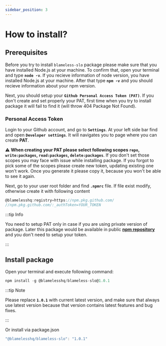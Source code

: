 ```yaml
---
sidebar_position: 3
---
```


# How to install?

## Prerequisites

Before you try to install `blameless-slo` package please make sure that you have installed Node.js at your machine. To confirm that, open your terminal and type **`node -v`**. If you recieve information of node version, you have installed Node.js at your machine. After that type **`npm -v`** and you should recieve information about your npm version.

Next, you should setup your **`Github Personal Access Token (PAT)`**. If you don't create and set properly your PAT, first time when you try to install package it will fail to find it (will throw 404 Package Not Found).

### Personal Access Token

Login to your Github account, and go to **`Settings`**. At your left side bar find and open **`Developer settings`**. It will navigates you to page where you can create **PAT**.

:warning: **When creating your PAT please select following scopes `repo`, `write:packages`, `read:packages`, `delete:packages`**. If you don't set those scopes you may face with issue while installing package. If you forgot to pick some of the scopes please create new token, updating existing one won't work. Once you generate it please copy it, because you won't be able to see it again.

Next, go to your user root folder and find **`.npmrc`** file. If file exist modify, otherwise create it with following content

```jsx title=".npmrc"
@blamelesshq:registry=https://npm.pkg.github.com/
//npm.pkg.github.com/:_authToken=YOUR_TOKEN
```

:::tip Info

You need to setup PAT only in case if you are using private version of package. Later this package would be available in public **[npm repository](https://www.npmjs.com/)** and you don't need to setup your token.

:::

## Install package

Open your terminal and execute following command:

```jsx 
npm install -g @blamelesshq/blameless-slo@1.0.1
```

:::tip Note

Please replace **`1.0.1`** with current latest version, and make sure that always use latest version because that version contains latest features and bug fixes.

:::

Or install via package.json

```jsx title="package.json"
"@blamelesshq/blameless-slo": "1.0.1"
```